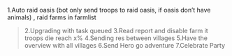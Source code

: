 1.Auto raid oasis (bot only send troops to raid oasis, if oasis don’t have animals) , raid farms in farmlist
> 2.Upgrading with task queued
> 3.Read report and disable farm it troops die reach x%
> 4.Sending res between villages
> 5.Have the overview with all villages
> 6.Send Hero go adventure
> 7.Celebrate Party